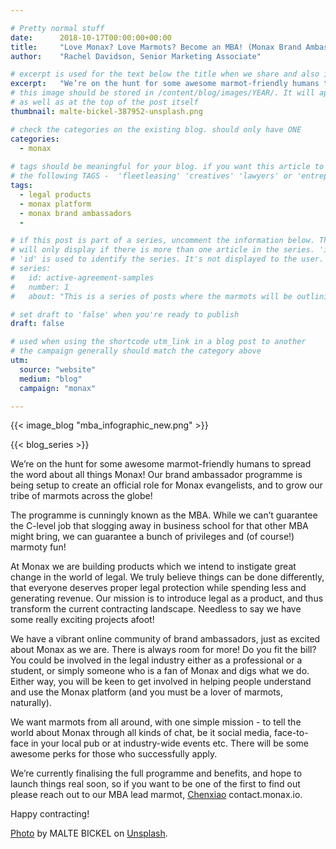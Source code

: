 ```yaml
---

# Pretty normal stuff
date:      2018-10-17T00:00:00+00:00
title:     "Love Monax? Love Marmots? Become an MBA! (Monax Brand Ambassador)"
author:    "Rachel Davidson, Senior Marketing Associate"

# excerpt is used for the text below the title when we share and also is the summary of the post on https://monax.io/blog
excerpt:   "We’re on the hunt for some awesome marmot-friendly humans to spread the word about all things Monax!"
# this image should be stored in /content/blog/images/YEAR/. It will appear as a thumbnail on any listings,
# as well as at the top of the post itself
thumbnail: malte-bickel-387952-unsplash.png

# check the categories on the existing blog. should only have ONE
categories:
  - monax
  
# tags should be meaningful for your blog. if you want this article to show on a 'use case' page, you can use
# the following TAGS -  'fleetleasing' 'creatives' 'lawyers' or 'entrepreneurs'
tags:
  - legal products
  - monax platform
  - monax brand ambassadors
  - 

# if this post is part of a series, uncomment the information below. The 'article series' box
# will only display if there is more than one article in the series. 'id', 'number' and 'about' all must be present.
# 'id' is used to identify the series. It's not displayed to the user.
# series:
#   id: active-agreement-samples
#   number: 1
#   about: "This is a series of posts where the marmots will be outlining how the Monax Platform and the Agreements Network can be used in harmony to create the legal products of the future."

# set draft to 'false' when you're ready to publish
draft: false

# used when using the shortcode utm_link in a blog post to another
# the campaign generally should match the category above
utm:
  source: "website"
  medium: "blog"
  campaign: "monax"

---
```


<!-- In general the filename below should match thumbnail category above -->
{{< image_blog "mba_infographic_new.png" >}}

<!-- if this article is part of a series, related articles will automatically appear here -->
{{< blog_series >}}

<!-- Content markdown here - first title on page is auto generated from title in frontmatter -->
We’re on the hunt for some awesome marmot-friendly humans to spread the word about all things Monax! Our brand ambassador programme is being setup to create an official role for Monax evangelists, and to grow our tribe of marmots across the globe!

The programme is cunningly known as the MBA. While we can’t guarantee the C-level job that slogging away in business school for that other MBA might bring, we can guarantee a bunch of privileges and (of course!) marmoty fun! 

At Monax we are building products which we intend to instigate great change in the world of legal. We truly believe things can be done differently, that everyone deserves proper legal protection while spending less and generating revenue. Our mission is to introduce legal as a product, and thus transform the current contracting landscape. Needless to say we have some really exciting projects afoot!

We have a vibrant online community of brand ambassadors, just as excited about Monax as we are. There is always room for more! Do you fit the bill? You could be involved in the legal industry either as a professional or a student, or simply someone who is a fan of Monax and digs what we do. Either way, you will be keen to get involved in helping people understand and use the Monax platform (and you must be a lover of marmots, naturally).

We want marmots from all around, with one simple mission - to tell the world about Monax through all kinds of chat, be it social media, face-to-face in your local pub or at industry-wide events etc. There will be some awesome perks for those who successfully apply. 

We’re currently finalising the full programme and benefits, and hope to launch things real soon, so if you want to be one of the first to find out please reach out to our MBA lead marmot, [Chenxiao](https://monax.io/blog/2018/10/05/meet-the-marmots-chenxiao-hu-wu-producer-experience-associate/) contact.monax.io.

Happy contracting!

[Photo](https://unsplash.com/photos/rGYdVCMQBCY) by MALTE BICKEL on [Unsplash](https://unsplash.com).